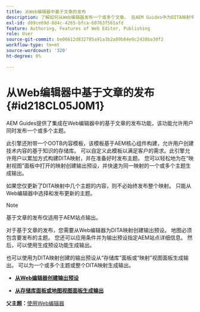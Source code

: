 ```yaml
---
title: 从Web编辑器中基于文章的发布
description: 了解如何从Web编辑器发布一个或多个文章。 在AEM Guides中为DITA映射中的一个或多个主题生成输出。
exl-id: d89ce69d-8d4c-4265-bfca-60763f561afd
feature: Authoring, Features of Web Editor, Publishing
role: User
source-git-commit: be06612d832785a91a3b2a89b84e0c2438ba30f2
workflow-type: tm+mt
source-wordcount: '320'
ht-degree: 0%

---
```


# 从Web编辑器中基于文章的发布 {#id218CL05J0M1}

AEM Guides提供了集成在Web编辑器中的基于文章的发布功能，该功能允许用户同时发布一个或多个主题。

此引擎还附带一个OOTB内容模板，该模板基于AEM核心组件构建，允许用户创建技术内容的基于知识的存储库。 可以自定义此模板以满足客户的需求。此引擎允许用户以累加方式构建DITA映射，并在准备好时发布主题。 您可以轻松地为在“映射视图”面板中打开的映射创建输出预设，并快速为同一映射的一个或多个主题生成输出。

如果您仅更新了DITA映射中几个主题的内容，则不必始终发布整个映射。 只能从Web编辑器中选择和发布更新的主题。

>[!NOTE]
>
> 基于文章的发布仅适用于AEM站点输出。

对于基于文章的发布，您需要从Web编辑器为DITA映射创建输出预设。 地图必须包含要发布的主题。 您还可以应用条件并为输出预设指定AEM站点详细信息。 然后，可以使用生成预设功能生成输出。

也可以使用为DITA映射创建的输出预设从“存储库”面板或“映射”视图面板生成输出。 可以为一个或多个主题或整个DITA映射生成输出。

- **[从Web编辑器创建输出预设](web-editor-article-publishing-presets.md)**

- **[从存储库面板或地图视图面板生成输出](web-editor-article-publishing-output.md)**


**父主题：**[&#x200B;使用Web编辑器](web-editor.md)
